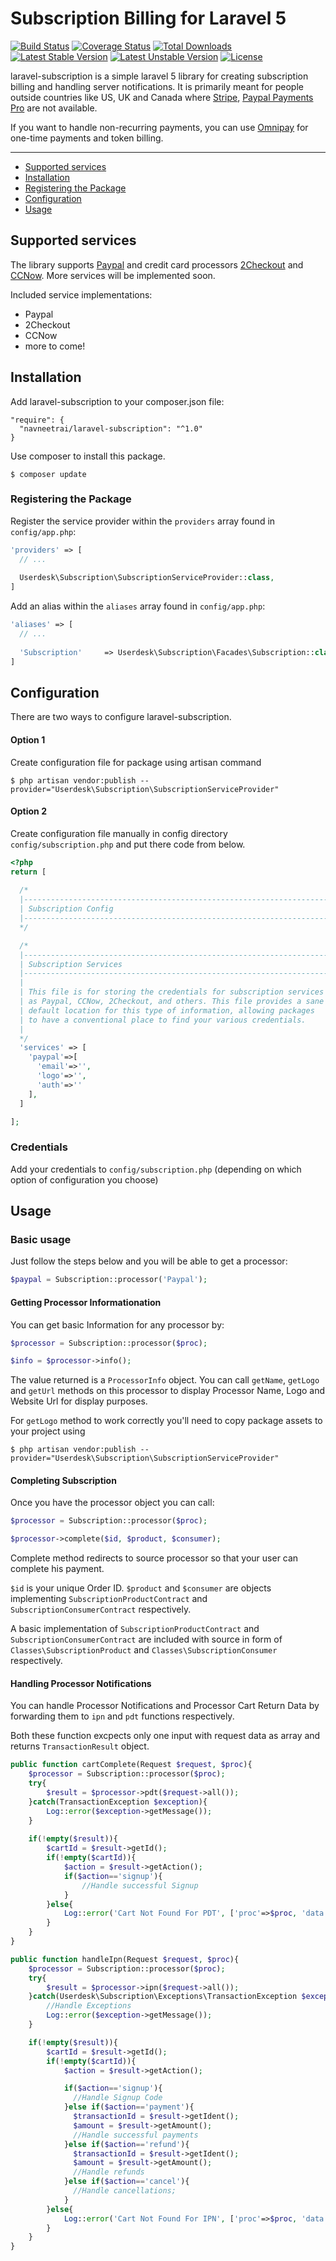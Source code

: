 # Subscription Billing for Laravel 5

[![Build Status](https://travis-ci.org/navneetrai/laravel-subscription.svg)](https://travis-ci.org/navneetrai/laravel-subscription)
[![Coverage Status](https://coveralls.io/repos/navneetrai/laravel-subscription/badge.svg)](https://coveralls.io/r/navneetrai/laravel-subscription)
[![Total Downloads](https://poser.pugx.org/navneetrai/laravel-subscription/downloads.svg)](https://packagist.org/packages/navneetrai/laravel-subscription)
[![Latest Stable Version](https://poser.pugx.org/navneetrai/laravel-subscription/v/stable.svg)](https://packagist.org/packages/navneetrai/laravel-subscription)
[![Latest Unstable Version](https://poser.pugx.org/navneetrai/laravel-subscription/v/unstable.svg)](https://packagist.org/packages/navneetrai/laravel-subscription)
[![License](https://poser.pugx.org/navneetrai/laravel-subscription/license.svg)](https://packagist.org/packages/navneetrai/laravel-subscription)

laravel-subscription is a simple laravel 5 library for creating subscription billing and handling server notifications. It is primarily meant for people outside countries like US, UK and Canada where [Stripe](https://stripe.com/), [Paypal Payments Pro](https://www.paypal.com/webapps/mpp/paypal-payments-pro) are not available.

If you want to handle non-recurring payments, you can use [Omnipay](http://omnipay.thephpleague.com/) for one-time payments and token billing.

---
 
- [Supported services](#supported-services)
- [Installation](#installation)
- [Registering the Package](#registering-the-package)
- [Configuration](#configuration)
- [Usage](#usage)

## Supported services

The library supports [Paypal](https://www.paypal.com) and credit card processors [2Checkout](https://www.2checkout.com/) and [CCNow](http://www.ccnow.com/). More services will be implemented soon.

Included service implementations:

 - Paypal
 - 2Checkout
 - CCNow
- more to come!


## Installation

Add laravel-subscription to your composer.json file:

```
"require": {
  "navneetrai/laravel-subscription": "^1.0"
}
```

Use composer to install this package.

```
$ composer update
```

### Registering the Package

Register the service provider within the ```providers``` array found in ```config/app.php```:

```php
'providers' => [
  // ...
  
  Userdesk\Subscription\SubscriptionServiceProvider::class,
]
```

Add an alias within the ```aliases``` array found in ```config/app.php```:


```php
'aliases' => [
  // ...
  
  'Subscription'     => Userdesk\Subscription\Facades\Subscription::class,
]
```

## Configuration

There are two ways to configure laravel-subscription.

#### Option 1

Create configuration file for package using artisan command

```
$ php artisan vendor:publish --provider="Userdesk\Subscription\SubscriptionServiceProvider"
```

#### Option 2

Create configuration file manually in config directory ``config/subscription.php`` and put there code from below.

```php
<?php
return [ 
  
  /*
  |--------------------------------------------------------------------------
  | Subscription Config
  |--------------------------------------------------------------------------
  */

  /*
  |--------------------------------------------------------------------------
  | Subscription Services
  |--------------------------------------------------------------------------
  |
  | This file is for storing the credentials for subscription services such
  | as Paypal, CCNow, 2Checkout, and others. This file provides a sane
  | default location for this type of information, allowing packages
  | to have a conventional place to find your various credentials.
  |
  */
  'services' => [
    'paypal'=>[
      'email'=>'', 
      'logo'=>'',
      'auth'=>''
    ],
  ]

];
```

### Credentials

Add your credentials to ``config/subscription.php`` (depending on which option of configuration you choose)


## Usage

### Basic usage

Just follow the steps below and you will be able to get a processor:

```php
$paypal = Subscription::processor('Paypal');
```

#### Getting Processor Informationation

You can get basic Information for any processor by:

```php
$processor = Subscription::processor($proc);

$info = $processor->info();
```

The value returned is a ``ProcessorInfo`` object. You can call ``getName``, ``getLogo`` and ``getUrl`` methods on this processor to display Processor Name, Logo and Website Url for display purposes.

For ``getLogo`` method to work correctly you'll need to copy package assets to your project using

```
$ php artisan vendor:publish --provider="Userdesk\Subscription\SubscriptionServiceProvider"
```

#### Completing Subscription

Once you have the processor object you can call:

```php
$processor = Subscription::processor($proc);

$processor->complete($id, $product, $consumer);
```

Complete method redirects to source processor so that your user can complete his payment.

``$id`` is your unique Order ID. ``$product`` and ``$consumer`` are objects implementing ``SubscriptionProductContract`` and ``SubscriptionConsumerContract`` respectively.

A basic implementation of ``SubscriptionProductContract`` and ``SubscriptionConsumerContract`` are included with source in form of ``Classes\SubscriptionProduct`` and ``Classes\SubscriptionConsumer`` respectively.

#### Handling Processor Notifications

You can handle Processor Notifications and Processor Cart Return Data by forwarding them to ``ipn`` and ``pdt`` functions respectively. 

Both these function excpects only one input with request data as array and returns ``TransactionResult`` object.

```php
public function cartComplete(Request $request, $proc){
	$processor = Subscription::processor($proc);
	try{
		$result = $processor->pdt($request->all());
	}catch(TransactionException $exception){
		Log::error($exception->getMessage());	
	}
	
	if(!empty($result)){
		$cartId = $result->getId();
	  	if(!empty($cartId)){
	  		$action = $result->getAction();    
			if($action=='signup'){
				//Handle successful Signup
			}
		}else{
			Log::error('Cart Not Found For PDT', ['proc'=>$proc, 'data'=>$request->all()]);	
		}
	}
}
```

```php
public function handleIpn(Request $request, $proc){
	$processor = Subscription::processor($proc);
	try{
	  	$result = $processor->ipn($request->all());
	}catch(Userdesk\Subscription\Exceptions\TransactionException $exception){
	  	//Handle Exceptions
	  	Log::error($exception->getMessage());  
	}

	if(!empty($result)){
	  	$cartId = $result->getId();
	  	if(!empty($cartId)){
		    $action = $result->getAction();        

		    if($action=='signup'){
		      //Handle Signup Code
		    }else if($action=='payment'){          
		      $transactionId = $result->getIdent();
		      $amount = $result->getAmount();
		      //Handle successful payments
		    }else if($action=='refund'){          
		      $transactionId = $result->getIdent();
		      $amount = $result->getAmount();
		      //Handle refunds
		    }else if($action=='cancel'){
		      //Handle cancellations;
		    }
		}else{
		    Log::error('Cart Not Found For IPN', ['proc'=>$proc, 'data'=>$request->all()]); 
		}
	}   
}
```